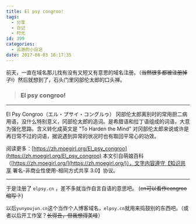 ```yaml
---
title: El psy congroo!
tags:
  - 分享
  - 日记
  - 时光
id: 399
categories:
  - 云游的小日记
date: 2017-08-03 16:17:35
---
```


前天，一直在域名那儿找有没有又短又有意思的域名注册。（<del>当然很多都被注册掉了!</del>）然后就想到了，石头门里冈部伦太郎的口头禅。

> ### El psy congroo!

* * *

El Psy Congroo（エル・プサイ・コングルゥ） 冈部伦太郎离别时的常用厨二病用语，没什么特别意义，冈部伦太郎的造词。是希腊语和拉丁语组成的词语，大意为强化思路。含义转化成英文是 "To Harden the Mind" 对冈部伦太郎来说或许是再日常不过的词语，据说遇到异常的状况时也有取回平常心的功效。

阅读更多：[https://zh.moegirl.org/El_psy_congroo](https://zh.moegirl.org/El_psy_congroo)
本文引自萌娘百科（[https://zh.moegirl.org/](https://zh.moegirl.org/)），文字内容遵守【知识共享 署名-非商业性使用-相同方式共享 3.0】协议。

* * *

于是注册了 `elpsy.cn` ，差不多就当作自言自语的意思吧。
(<del>cn可以看作congroo缩写？</del>)

以后`yunyoujun.cn`这个当作个人博客域名，`elpsy.cn`就用来捣鼓别的东西吧。（或者以后开工作室？<del>长得丑，但我想得美哇</del>）